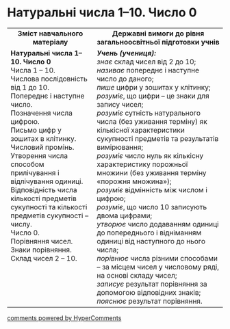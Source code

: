 <div id="hypercomments_widget" class="js-hypercomments-widget invisible"></div>

# Натуральні числа 1–10. Число 0
<table>
  <tr>
    <td width="40%" align="center"><b>Зміст навчального матеріалу<b></td>
    <td width="60%" align="center"><b>Державні вимоги до рівня загальноосвітньої підготовки учнів</b></td>
  </tr>
  <tr>
    <td width="40%" style="vertical-align:top !important;"><b>Натуральні числа 1–10. Число 0</b><br>
Числа 1 – 10.<br>
Числова послідовність від 1 до 10.<br> 
Попереднє і наступне число.<br> 
Позначення числа цифрою.<br>
Письмо цифр у зошитах в клітинку.<br>
Числовий промінь.<br>
Утворення числа способом прилічування і відлічування одиниці.<br> 
Відповідність числа кількості предметів сукупності та кількості предметів сукупності – числу.<br> 
Число 0.<br>
Порівняння чисел.<br>
Знаки порівняння.<br>
Склад чисел 2 – 10.<br></td>
    <td width="60%" style="vertical-align:top !important;"><i><b>Учень (учениця):</b></i><br>
<i>знає</i> склад чисел від 2 до 10;<br>
<i>називає</i> попереднє і наступне число до даного;<br>
<i>пише</i> цифри у зошитах у клітинку;<br>
<i>розуміє</i>, що цифри – це знаки для запису чисел;<br> 
<i>розуміє</i> сутність натурального числа (без уживання терміну) як кількісної характеристики сукупності предметів та результатів вимірювання;<br> 
<i>розуміє</i> число нуль як кількісну характеристику порожньої множини (без уживання терміну «порожня множина»);<br>
<i>розуміє</i> відмінність між числом і цифрою;<br> 
<i>розуміє</i>, що число 10 записують двома цифрами;<br> 
<i>утворює</i> число додаванням одиниці до попереднього і відніманням одиниці від наступного до нього числа;<br>
<i>порівнює</i> числа різними способами – за місцем чисел у числовому ряді, на основі складу чисел;<br>
<i>записує</i> результат порівняння за допомогою відповідних знаків;<br>
<i>пояснює</i> результат порівняння.<br></td>
  </tr>
</table>

<div class="js-hypercomments-container">
    <a href="http://hypercomments.com" class="hc-link" title="comments widget">comments powered by HyperComments</a>
</div>